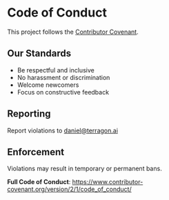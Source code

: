 # Code of Conduct

This project follows the [Contributor Covenant](https://www.contributor-covenant.org/).

## Our Standards
- Be respectful and inclusive
- No harassment or discrimination
- Welcome newcomers
- Focus on constructive feedback

## Reporting
Report violations to daniel@terragon.ai

## Enforcement
Violations may result in temporary or permanent bans.

**Full Code of Conduct**: https://www.contributor-covenant.org/version/2/1/code_of_conduct/